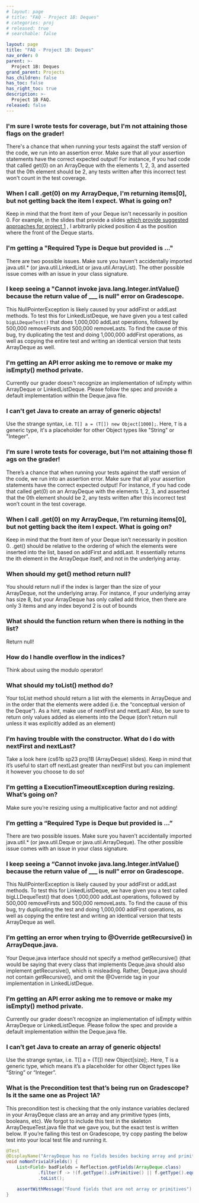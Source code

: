 ```yaml
---
# layout: page
# title: "FAQ - Project 1B: Deques"
# categories: proj
# released: true
# searchable: false

layout: page
title: "FAQ - Project 1B: Deques"
nav_order: 0
parent: >-
  Project 1B: Deques
grand_parent: Projects
has_children: false
has_toc: false
has_right_toc: true
description: >-
  Project 1B FAQ.
released: false
---
```


### I'm sure I wrote tests for coverage, but I'm not attaining those flags on the grader!

There's a chance that when running your tests against the staff version of the code, we run into an assertion error. Make sure that all your assertion statements have the correct expected output! For instance, if you had code that called get(0) on an ArrayDeque with the elements 1, 2, 3, and asserted that the 0th element should be 2, any tests written after this incorrect test won't count in the test coverage.

### When I call .get(0) on my ArrayDeque, I'm returning items[0], but not getting back the item I expect. What is going on?

Keep in mind that the front item of your Deque isn't necessarily in position 0. For example, in the slides that provide
a
slides [which provide suggested approaches for project 1](https://docs.google.com/presentation/d/1XBJOht0xWz1tEvLuvOL4lOIaY0NSfArXAvqgkrx0zpc/edit#slide=id.g1094ff4355_0_450)
, I arbitrarily picked position 4 as the position where the front of the Deque starts.

### I'm getting a "Required Type is Deque but provided is ..."

There are two possible issues. Make sure you haven't accidentally imported java.util.\* (or java.util.LinkedList or
java.util.ArrayList). The other possible issue comes with an issue in your class signature.

### I keep seeing a "Cannot invoke java.lang.Integer.intValue() because the return value of \_\_\_ is null" error on Gradescope.

This NullPointerException is likely caused by your addFirst or addLast methods. To test this for LinkedListDeque, we
have given you a test called
`bigLLDequeTest()` that does 1,000,000 addLast operations, followed by 500,000 removeFirsts and 500,000 removeLasts. To
find the cause of this bug, try duplicating the test and doing 1,000,000 addFirst operations, as well as copying the
entire test and writing an identical version that tests ArrayDeque as well.


### I'm getting an API error asking me to remove or make my isEmpty() method private.

Currently our grader doesn't recognize an implementation of isEmpty within ArrayDeque or LinkedListDeque. Please follow
the spec and provide a default implementation within the Deque.java file.

### I can't get Java to create an array of generic objects!

Use the strange syntax, i.e. `T[] a = (T[]) new Object[1000];`. Here, `T` is a generic type, it's a placeholder for
other Object types like "String" or "Integer".

### I’m sure I wrote tests for coverage, but I’m not attaining those fl ags on the grader! 

There’s a chance that when running your tests against the staff version of the code, we run into an assertion error. Make sure that all your assertion statements have the correct expected output! For instance, if you had code that called get(0) on an ArrayDeque with the elements 1, 2, 3, and asserted that the 0th element should be 2, any tests written after this incorrect test won’t count in the test coverage.

### When I call .get(0) on my ArrayDeque, I’m returning items[0], but not getting back the item I expect. What is going on? 

Keep in mind that the front item of your Deque isn’t necessarily in position 0. .get() should be relative to the ordering of which the elements were inserted into the list, based on addFirst and addLast. It essentially returns the ith element in the ArrayDeque itself, and not in the underlying array. 

### When should my get() method return null? 
You should return null if the index is larger than the size of your ArrayDeque, not the underlying array. For instance, if your underlying array has size 8, but your ArrayDeque has only called add thrice, then there are only 3 items and any index beyond 2 is out of bounds

### What should the function return when there is nothing in the list? 

Return null!

### How do I handle overflow in the indices? 

Think about using the modulo operator!

### What should my toList() method do? 

Your toList method should return a list with the elements in ArrayDeque and in the order that the elements were added (i.e. the “conceptual version of the Deque”). As a hint, make use of nextFirst and nextLast! Also, be sure to return only values added as elements into the Deque (don’t return null unless it was explicitly added as an element) 

### I’m having trouble with the constructor. What do I do with nextFirst and nextLast? 

Take a look here (cs61b sp23 proj1B (ArrayDeque) slides). Keep in mind that it’s useful to start off nextLast greater than nextFirst but you can implement it however you choose to do so!

### I’m getting a ExecutionTimeoutException during resizing. What’s going on? 

Make sure you’re resizing using a multiplicative factor and not adding!

### I’m getting a “Required Type is Deque but provided is …” 

There are two possible issues. Make sure you haven’t accidentally imported java.util.* (or java.util.Deque  or java.util.ArrayDeque). The other possible issue comes with an issue in your class signature.

### I keep seeing a “Cannot invoke java.lang.Integer.intValue() because the return value of ___ is null” error on Gradescope. 

This NullPointerException is likely caused by your addFirst or addLast methods. To test this for LinkedListDeque, we have given you a test called bigLLDequeTest() that does 1,000,000 addLast operations, followed by 500,000 removeFirsts and 500,000 removeLasts. To find the cause of this bug, try duplicating the test and doing 1,000,000 addFirst operations, as well as copying the entire test and writing an identical version that tests ArrayDeque as well.

### I’m getting an error when trying to @Override getRecursive() in ArrayDeque.java. 

Your Deque.java interface should not specify a method getRecursive() (that would be saying that every class that implements Deque.java should also implement getRecursive(), which is misleading. Rather, Deque.java should not contain getRecursive(), and omit the @Override tag in your implementation in LinkedListDeque.

### I’m getting an API error asking me to remove or make my isEmpty() method private. 

Currently our grader doesn’t recognize an implementation of isEmpty within ArrayDeque or LinkedListDeque. Please follow the spec and provide a default implementation within the Deque.java file.

### I can’t get Java to create an array of generic objects! 

Use the strange syntax, i.e. T[] a = (T[]) new Object[size];. Here, T is a generic type, which means it’s a placeholder for other Object types like “String” or “Integer”.

### What is the Precondition test that’s being run on Gradescope? Is it the same one as Project 1A? 

This precondition test is checking that the only instance variables declared in your ArrayDeque class are an array and any primitive types (ints, booleans, etc). We forgot to include this test in the skeleton ArrayDequeTest.java file that we gave you, but the exact test is written below. If you’re failing this test on Gradescope, try copy pasting the below test into your local test file and running it.

```java
@Test
@DisplayName("ArrayDeque has no fields besides backing array and primitives")
void noNonTrivialFields() {
    List<Field> badFields = Reflection.getFields(ArrayDeque.class)
            .filter(f -> !(f.getType().isPrimitive() || f.getType().equals(Object[].class) || f.isSynthetic()))
            .toList();

    assertWithMessage("Found fields that are not array or primitives").that(badFields).isEmpty();
}
```

